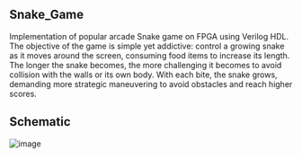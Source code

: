 ## Snake_Game
Implementation of popular arcade Snake game on FPGA using Verilog HDL.<br>
The objective of the game is simple yet addictive: control a growing snake as it moves around the screen, consuming food items to increase its length. The longer the snake becomes, the more challenging it becomes to avoid collision with the walls or its own body. With each bite, the snake grows, demanding more strategic maneuvering to avoid obstacles and reach higher scores.


## Schematic
![image](https://github.com/Star24Fish/Snake_Game/assets/109102367/19b74648-47bc-4a4f-b00b-f64eb9634e26)
